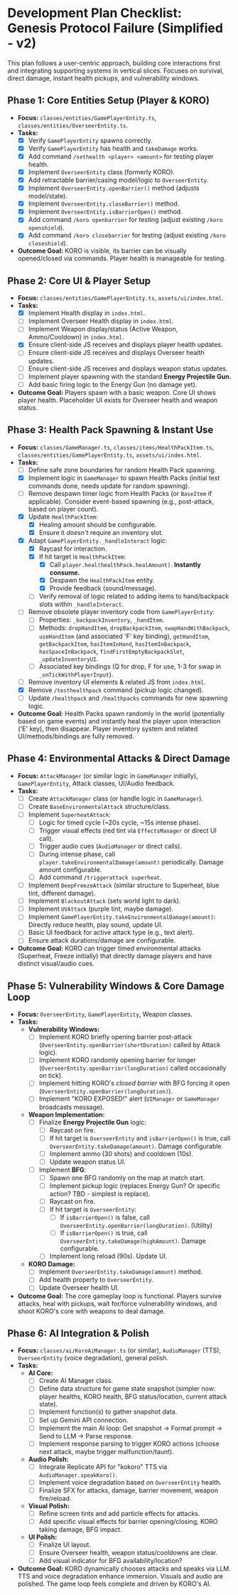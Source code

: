 # Development Plan Checklist: Genesis Protocol Failure (Simplified - v2)

This plan follows a user-centric approach, building core interactions first and integrating supporting systems in vertical slices. Focuses on survival, direct damage, instant health pickups, and vulnerability windows.

## Phase 1: Core Entities Setup (Player & KORO)

*   **Focus:** `classes/entities/GamePlayerEntity.ts`, `classes/entities/OverseerEntity.ts`.
*   **Tasks:**
    *   [x] Verify `GamePlayerEntity` spawns correctly.
    *   [x] Verify `GamePlayerEntity` has health and `takeDamage` works.
    *   [x] Add command `/sethealth <player> <amount>` for testing player health.
    *   [x] Implement `OverseerEntity` class (formerly KORO).
    *   [x] Add retractable barrier/casing model/logic to `OverseerEntity`.
    *   [x] Implement `OverseerEntity.openBarrier()` method (adjusts model/state).
    *   [x] Implement `OverseerEntity.closeBarrier()` method.
    *   [x] Implement `OverseerEntity.isBarrierOpen()` method.
    *   [x] Add command `/koro openbarrier` for testing (adjust existing `/koro openshield`).
    *   [x] Add command `/koro closebarrier` for testing (adjust existing `/koro closeshield`).
*   **Outcome Goal:** KORO is visible, its barrier can be visually opened/closed via commands. Player health is manageable for testing.

## Phase 2: Core UI & Player Setup

*   **Focus:** `classes/entities/GamePlayerEntity.ts`, `assets/ui/index.html`.
*   **Tasks:**
    *   [x] Implement Health display in `index.html`.
    *   [ ] Implement Overseer Health display in `index.html`.
    *   [ ] Implement Weapon display/status (Active Weapon, Ammo/Cooldown) in `index.html`.
    *   [x] Ensure client-side JS receives and displays player health updates.
    *   [ ] Ensure client-side JS receives and displays Overseer health updates.
    *   [ ] Ensure client-side JS receives and displays weapon status updates.
    *   [ ] Implement player spawning with the standard **Energy Projectile Gun**.
    *   [ ] Add basic firing logic to the Energy Gun (no damage yet).
*   **Outcome Goal:** Players spawn with a basic weapon. Core UI shows player health. Placeholder UI exists for Overseer health and weapon status.

## Phase 3: Health Pack Spawning & Instant Use

*   **Focus:** `classes/GameManager.ts`, `classes/items/HealthPackItem.ts`, `classes/entities/GamePlayerEntity.ts`, `assets/ui/index.html`.
*   **Tasks:**
    *   [ ] Define safe zone boundaries for random Health Pack spawning.
    *   [x] Implement logic in `GameManager` to spawn Health Packs (initial test commands done, needs update for random spawning).
    *   [ ] Remove despawn timer logic from Health Packs (or `BaseItem` if applicable). Consider event-based spawning (e.g., post-attack, based on player count).
    *   [x] Update `HealthPackItem`:
        *   [x] Healing amount should be configurable.
        *   [x] Ensure it *doesn't* require an inventory slot.
    *   [x] Adapt `GamePlayerEntity._handleInteract` logic:
        *   [x] Raycast for interaction.
        *   [x] If hit target is `HealthPackItem`:
            *   [x] Call `player.heal(healthPack.healAmount)`. **Instantly consume.**
            *   [x] Despawn the `HealthPackItem` entity.
            *   [x] Provide feedback (sound/message).
        *   [ ] Verify removal of logic related to adding items to hand/backpack slots within `_handleInteract`.
    *   [ ] Remove obsolete player inventory code from `GamePlayerEntity`:
        *   [ ] Properties: `_backpackInventory`, `_handItem`.
        *   [ ] Methods: `dropHandItem`, `dropBackpackItem`, `swapHandWithBackpack`, `useHandItem` (and associated 'F' key binding), `getHandItem`, `getBackpackItem`, `hasItemInHand`, `hasItemInBackpack`, `hasSpaceInBackpack`, `findFirstEmptyBackpackSlot`, `_updateInventoryUI`.
        *   [ ] Associated key bindings (Q for drop, F for use, 1-3 for swap in `_onTickWithPlayerInput`).
    *   [ ] Remove inventory UI elements & related JS from `index.html`.
    *   [x] Remove `/testhealthpack` command (pickup logic changed).
    *   [ ] Update `/healthpack` and `/healthpacks` commands for new spawning logic.
*   **Outcome Goal:** Health Packs spawn randomly in the world (potentially based on game events) and instantly heal the player upon interaction ('E' key), then disappear. Player inventory system and related UI/methods/bindings are fully removed.

## Phase 4: Environmental Attacks & Direct Damage

*   **Focus:** `AttackManager` (or similar logic in `GameManager` initially), `GamePlayerEntity`, Attack classes, UI/Audio feedback.
*   **Tasks:**
    *   [ ] Create `AttackManager` class (or handle logic in `GameManager`).
    *   [ ] Create `BaseEnvironmentalAttack` structure/class.
    *   [ ] Implement `SuperheatAttack`:
        *   [ ] Logic for timed cycle (~20s cycle, ~15s intense phase).
        *   [ ] Trigger visual effects (red tint via `EffectsManager` or direct UI call).
        *   [ ] Trigger audio cues (`AudioManager` or direct calls).
        *   [ ] During intense phase, call `player.takeEnvironmentalDamage(amount)` periodically. Damage amount configurable.
        *   [ ] Add command `/triggerattack superheat`.
    *   [ ] Implement `DeepFreezeAttack` (similar structure to Superheat, blue tint, different damage).
    *   [ ] Implement `BlackoutAttack` (sets world light to dark).
    *   [ ] Implement `UVAttack` (purple tint, maybe damage).
    *   [ ] Implement `GamePlayerEntity.takeEnvironmentalDamage(amount)`: Directly reduce health, play sound, update UI.
    *   [ ] Basic UI feedback for active attack type (e.g., text alert).
    *   [ ] Ensure attack durations/damage are configurable.
*   **Outcome Goal:** KORO can trigger timed environmental attacks (Superheat, Freeze initially) that directly damage players and have distinct visual/audio cues.

## Phase 5: Vulnerability Windows & Core Damage Loop

*   **Focus:** `OverseerEntity`, `GamePlayerEntity`, Weapon classes.
*   **Tasks:**
    *   **Vulnerability Windows:**
        *   [ ] Implement KORO briefly opening barrier post-attack (`OverseerEntity.openBarrier(shortDuration)` called by Attack logic).
        *   [ ] Implement KORO randomly opening barrier for longer (`OverseerEntity.openBarrier(longDuration)` called occasionally on tick).
        *   [ ] Implement hitting KORO's *closed barrier* with BFG forcing it open (`OverseerEntity.openBarrier(longDuration)`).
        *   [ ] Implement "KORO EXPOSED!" alert (`UIManager` or `GameManager` broadcasts message).
    *   **Weapon Implementation:**
        *   [ ] Finalize **Energy Projectile Gun** logic:
            *   [ ] Raycast on fire.
            *   [ ] If hit target is `OverseerEntity` and `isBarrierOpen()` is true, call `OverseerEntity.takeDamage(amount)`. Damage configurable.
            *   [ ] Implement ammo (30 shots) and cooldown (10s).
            *   [ ] Update weapon status UI.
        *   [ ] Implement **BFG**:
            *   [ ] Spawn one BFG randomly on the map at match start.
            *   [ ] Implement pickup logic (replaces Energy Gun? Or specific action? TBD - simplest is replace).
            *   [ ] Raycast on fire.
            *   [ ] If hit target is `OverseerEntity`:
                *   [ ] If `isBarrierOpen()` is false, call `OverseerEntity.openBarrier(longDuration)`. (Utility)
                *   [ ] If `isBarrierOpen()` is true, call `OverseerEntity.takeDamage(highAmount)`. Damage configurable.
            *   [ ] Implement long reload (90s). Update UI.
    *   **KORO Damage:**
        *   [ ] Implement `OverseerEntity.takeDamage(amount)` method.
        *   [ ] Add health property to `OverseerEntity`.
        *   [ ] Update Overseer health UI.
*   **Outcome Goal:** The core gameplay loop is functional. Players survive attacks, heal with pickups, wait for/force vulnerability windows, and shoot KORO's core with weapons to deal damage.

## Phase 6: AI Integration & Polish

*   **Focus:** `classes/ai/KoroAiManager.ts` (or similar), `AudioManager` (TTS), `OverseerEntity` (voice degradation), general polish.
*   **Tasks:**
    *   **AI Core:**
        *   [ ] Create AI Manager class.
        *   [ ] Define data structure for game state snapshot (simpler now: player healths, KORO health, BFG status/location, current attack state).
        *   [ ] Implement function(s) to gather snapshot data.
        *   [ ] Set up Gemini API connection.
        *   [ ] Implement the main AI loop: Get snapshot -> Format prompt -> Send to LLM -> Parse response.
        *   [ ] Implement response parsing to trigger KORO actions (choose next attack, maybe trigger malfunction/taunt).
    *   **Audio Polish:**
        *   [ ] Integrate Replicate API for "kokoro" TTS via `AudioManager.speakKoro()`.
        *   [ ] Implement voice degradation based on `OverseerEntity` health.
        *   [ ] Finalize SFX for attacks, damage, barrier movement, weapon fire/reload.
    *   **Visual Polish:**
        *   [ ] Refine screen tints and add particle effects for attacks.
        *   [ ] Add specific visual effects for barrier opening/closing, KORO taking damage, BFG impact.
    *   **UI Polish:**
        *   [ ] Finalize UI layout.
        *   [ ] Ensure Overseer health, weapon status/cooldowns are clear.
        *   [ ] Add visual indicator for BFG availability/location?
*   **Outcome Goal:** KORO dynamically chooses attacks and speaks via LLM. TTS and voice degradation enhance immersion. Visuals and audio are polished. The game loop feels complete and driven by KORO's AI.